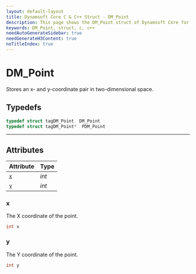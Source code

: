 ```yaml
---
layout: default-layout
title: Dynamsoft Core C & C++ Struct - DM_Point
description: This page shows the DM_Point struct of Dynamsoft Core for C & C++ Language.
keywords: DM_Point, struct, c, c++
needAutoGenerateSidebar: true
needGenerateH3Content: true
noTitleIndex: true
---
```



# DM_Point
Stores an x- and y-coordinate pair in two-dimensional space.

## Typedefs

```cpp
typedef struct tagDM_Point  DM_Point
typedef struct tagDM_Point*  PDM_Point
``` 

---

## Attributes
  
| Attribute | Type | 
|---------- | ---- | 
| [`x`](#x) | *int* |
| [`y`](#y) | *int* |


### x
The X coordinate of the point.
```cpp
int x
```


### y
The Y coordinate of the point.
```cpp
int y
```
